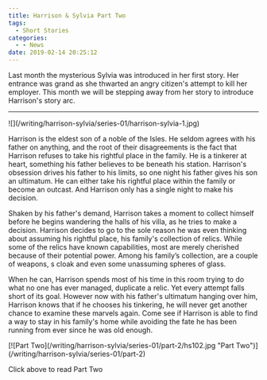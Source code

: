 ```yaml
---
title: Harrison & Sylvia Part Two
tags:
  - Short Stories
categories:
  - - News
date: 2019-02-14 20:25:12
---
```


Last month the mysterious Sylvia was introduced in her first story.  Her entrance was grand as she thwarted an angry citizen's attempt to kill her employer.  This month we will be stepping away from her story to introduce Harrison's story arc.<!-- more -->
<hr class="clear-both center-fade"/><div class="embedded-image-right">![](/writing/harrison-sylvia/series-01/harrison-sylvia-1.jpg)</div>

Harrison is the eldest son of a noble of the Isles.  He seldom agrees with his father on anything, and the root of their disagreements is the fact that Harrison refuses to take his rightful place in the family.  He is a tinkerer at heart, something his father believes to be beneath his station.  Harrison's obsession drives his father to his limits, so one night his father gives his son an ultimatum.  He can either take his rightful place within the family or become an outcast.  And Harrison only has a single night to make his decision.

Shaken by his father's demand, Harrison takes a moment to collect himself before he begins wandering the halls of his villa, as he tries to make a decision.  Harrison decides to go to the sole reason he was even thinking about assuming his rightful place, his family's collection of relics.  While some of the relics have known capabilities, most are merely cherished because of their potential power.  Among his family’s collection, are a couple of weapons, s cloak and even some unassuming spheres of glass.

When he can, Harrison spends most of his time in this room trying to do what no one has ever managed, duplicate a relic.  Yet every attempt falls short of its goal. However now with his father's ultimatum hanging over him, Harrison knows that if he chooses his tinkering, he will never get another chance to examine these marvels again.  Come see if Harrison is able to find a way to stay in his family's home while avoiding the fate he has been running from ever since he was old enough.

<div class="clear-both center">
[![Part Two](/writing/harrison-sylvia/series-01/part-2/hs102.jpg "Part Two")](/writing/harrison-sylvia/series-01/part-2)<p>Click above to read Part Two</p></div>